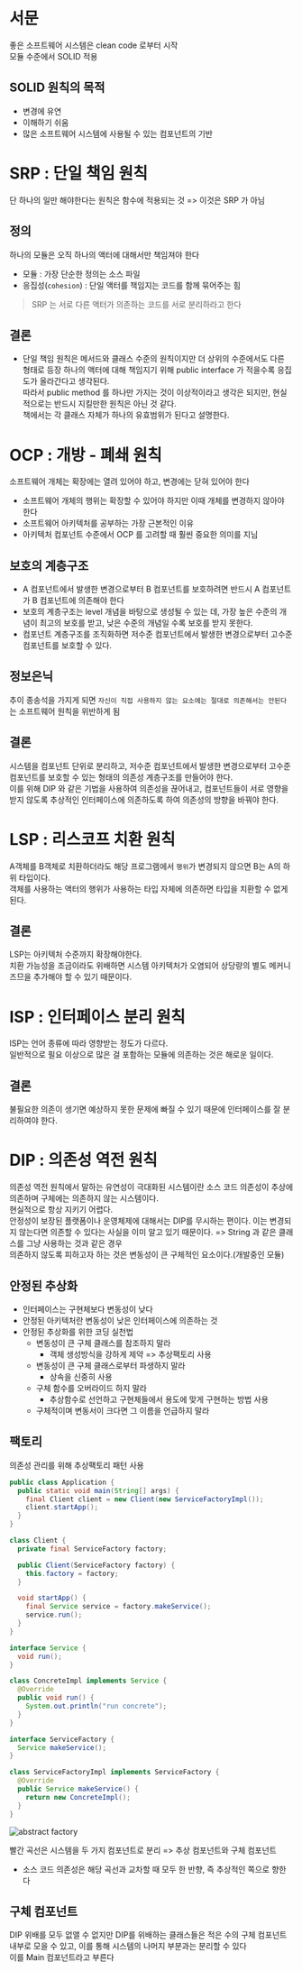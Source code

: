 # 서문
좋은 소프트웨어 시스템은 clean code 로부터 시작  
모듈 수준에서 SOLID 적용

## SOLID 원칙의 목적
- 변경에 유연
- 이해하기 쉬움
- 많은 소프트웨어 시스템에 사용될 수 있는 컴포넌트의 기반

# SRP : 단일 책임 원칙
단 하나의 일만 해야한다는 원칙은 함수에 적용되는 것 => 이것은 SRP 가 아님

## 정의
하나의 모듈은 오직 하나의 액터에 대해서만 책임져야 한다
- 모듈 : 가장 단순한 정의는 소스 파일
- 응집성(`cohesion`) : 단일 액터를 책임지는 코드를 함께 묶어주는 힘

> SRP 는 서로 다른 액터가 의존하는 코드를 서로 분리하라고 한다

## 결론
- 단일 책임 원칙은 메서드와 클래스 수준의 원칙이지만 더 상위의 수준에서도 다른 형태로 등장
하나의 액터에 대해 책임지기 위해 public interface 가 적을수록 응집도가 올라간다고 생각된다.  
따라서 public method 를 하나만 가지는 것이 이상적이라고 생각은 되지만, 현실적으로는 반드시 지킬만한 원칙은 아닌 것 같다.  
책에서는 각 클래스 자체가 하나의 유효범위가 된다고 설명한다.

# OCP : 개방 - 폐쇄 원칙
소프트웨어 개체는 확장에는 열려 있어야 하고, 변경에는 닫혀 있어야 한다  
- 소프트웨어 개체의 행위는 확장할 수 있어야 하지만 이때 개체를 변경하지 않아야 한다
- 소프트웨어 아키텍처를 공부하는 가장 근본적인 이유
- 아키텍처 컴포넌트 수준에서 OCP 를 고려할 때 훨씬 중요한 의미를 지님

## 보호의 계층구조
- A 컴포넌트에서 발생한 변경으로부터 B 컴포넌트를 보호하려면 반드시 A 컴포넌트가 B 컴포넌트에 의존해야 한다
- 보호의 계층구조는 level 개념을 바탕으로 생성될 수 있는 데, 가장 높은 수준의 개념이 최고의 보호를 받고, 낮은 수준의 개념일 수록 보호를 받지 못한다.
- 컴포넌트 계층구조를 조직화하면 저수준 컴포넌트에서 발생한 변경으로부터 고수준 컴포넌트를 보호할 수 있다.

## 정보은닉
추이 종송석을 가지게 되면 `자신이 직접 사용하지 않는 요소에는 절대로 의존해서는 안된다`는 소프트웨어 원칙을 위반하게 됨

## 결론
시스템을 컴포넌트 단위로 분리하고, 저수준 컴포넌트에서 발생한 변경으로부터 고수준 컴포넌트를 보호할 수 있는 형태의 의존성 계층구조를 만들어야 한다.  
이를 위해 DIP 와 같은 기법을 사용하여 의존성을 끊어내고, 컴포넌트들이 서로 영향을 받지 않도록 추상적인 인터페이스에 의존하도록 하여 의존성의 방향을 바꿔야 한다.

# LSP : 리스코프 치환 원칙
A객체를 B객체로 치환하더라도 해당 프로그램에서 `행위`가 변경되지 않으면 B는 A의 하위 타입이다.  
객체를 사용하는 액터의 행위가 사용하는 타입 자체에 의존하면 타입을 치환할 수 없게 된다.

## 결론
LSP는 아키텍처 수준까지 확장해야한다.  
치환 가능성을 조금이라도 위배하면 시스템 아키텍처가 오염되어 상당량의 별도 메커니즈므을 추가해야 할 수 있기 때문이다.

# ISP : 인터페이스 분리 원칙
ISP는 언어 종류에 따라 영향받는 정도가 다르다.  
일반적으로 필요 이상으로 많은 걸 포함하는 모듈에 의존하는 것은 해로운 일이다.

## 결론
불필요한 의존이 생기면 예상하지 못한 문제에 빠질 수 있기 때문에 인터페이스를 잘 분리하여야 한다.

# DIP : 의존성 역전 원칙
의존성 역전 원칙에서 말하는 유연성이 극대화된 시스템이란 소스 코드 의존성이 추상에 의존하며 구체에는 의존하지 않는 시스템이다.  
현실적으로 항상 지키기 어렵다.  
안정성이 보장된 플랫폼이나 운영체제에 대해서는 DIP를 무시하는 편이다. 이는 변경되지 않는다면 의존할 수 있다는 사실을 이미 알고 있기 때문이다. => String 과 같은 클래스를 그냥 사용하는 것과 같은 경우  
의존하지 않도록 피하고자 하는 것은 변동성이 큰 구체적인 요소이다.(개발중인 모듈)

## 안정된 추상화
- 인터페이스는 구현체보다 변동성이 낮다
- 안정된 아키텍처란 변동성이 낮은 인터페이스에 의존하는 것
- 안정된 추상화를 위한 코딩 실천법
  - 변동성이 큰 구체 클래스를 참조하지 말라
    - 객체 생성방식을 강하게 제약 => 추상팩토리 사용
  - 변동성이 큰 구체 클래스로부터 파생하지 말라
    - 상속을 신중히 사용
  - 구체 함수를 오버라이드 하지 말라
    - 추상함수로 선언하고 구현체들에서 용도에 맞게 구현하는 방법 사용
  - 구체적이며 변동서이 크다면 그 이름을 언급하지 말라

## 팩토리
의존성 관리를 위해 추상팩토리 패턴 사용
```java
public class Application {
  public static void main(String[] args) {
    final Client client = new Client(new ServiceFactoryImpl());
    client.startApp();
  }
}

class Client {
  private final ServiceFactory factory;

  public Client(ServiceFactory factory) {
    this.factory = factory;
  }

  void startApp() {
    final Service service = factory.makeService();
    service.run();
  }
}

interface Service {
  void run();
}

class ConcreteImpl implements Service {
  @Override
  public void run() {
    System.out.println("run concrete");
  }
}

interface ServiceFactory {
  Service makeService();
}

class ServiceFactoryImpl implements ServiceFactory {
  @Override
  public Service makeService() {
    return new ConcreteImpl();
  }
}
```

![abstract factory](../../images/abstract-factory.jpg)

빨간 곡선은 시스템을 두 가지 컴포넌트로 분리 => 추상 컴포넌트와 구체 컴포넌트
- 소스 코드 의존성은 해당 곡선과 교차할 때 모두 한 반향, 즉 추상적인 쪽으로 향한다

## 구체 컴포넌트
DIP 위배를 모두 없앨 수 없지만 DIP를 위배하는 클래스들은 적은 수의 구체 컴포넌트 내부로 모을 수 있고, 이를 통해 시스템의 나머지 부분과는 분리할 수 있다  
이를 Main 컴포넌트라고 부른다

